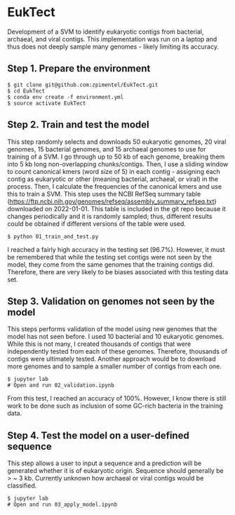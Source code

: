 # EukTect
Development of a SVM to identify eukaryotic contigs from bacterial, archaeal, and viral contigs. This implementation was run on a laptop and thus does not deeply sample many genomes - likely limiting its accuracy.

## Step 1. Prepare the environment
```
$ git clone git@github.com:zpimentel/EukTect.git
$ cd EukTect
$ conda env create -f environment.yml
$ source activate EukTect
```

## Step 2. Train and test the model
This step randomly selects and downloads 50 eukaryotic genomes, 20 viral genomes, 15 bacterial genomes, and 15 archaeal genomes to use for training of a SVM. I go through up to 50 kb of each genome, breaking them into 5 kb long non-overlapping chunks/contigs. Then, I use a sliding window to count canonical kmers (word size of 5) in each contig - assigning each contig as eukaryotic or other (meaning bacterial, archaeal, or viral) in the process. Then, I calculate the frequencies of the canonical kmers and use this to train a SVM. This step uses the NCBI RefSeq summary table (https://ftp.ncbi.nih.gov/genomes/refseq/assembly_summary_refseq.txt) downloaded on 2022-01-01. This table is included in the git repo because it changes periodically and it is randomly sampled; thus, different results could be obtained if different versions of the table were used.
```
$ python 01_train_and_test.py
```
I reached a fairly high accuracy in the testing set (96.7%). However, it must be remembered that while the testing set contigs were not seen by the model, they come from the same genomes that the training contigs did. Therefore, there are very likely to be biases associated with this testing data set.  

## Step 3. Validation on genomes not seen by the model
This steps performs validation of the model using new genomes that the model has not seen before. I used 10 bacterial and 10 eukaryotic genomes. While this is not many, I created thousands of contigs that were independently tested from each of these genomes. Therefore, thousands of contigs were ultimately tested. Another approach would be to download more genomes and to sample a smaller number of contigs from each one.
```
$ jupyter lab
# Open and run 02_validation.ipynb
```
From this test, I reached an accuracy of 100%. However, I know there is still work to be done such as inclusion of some GC-rich bacteria in the training data.   

## Step 4. Test the model on a user-defined sequence
This step allows a user to input a sequence and a prediction will be generated whether it is of eukaryotic origin. Sequence should generally be > ~ 3 kb. Currently unknown how archaeal or viral contigs would be classified.
```
$ jupyter lab
# Open and run 03_apply_model.ipynb
```

